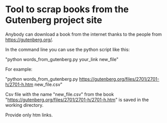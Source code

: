 # Tool to scrap books from the Gutenberg project site

Anybody can download a book from the internet thanks to the people from https://gutenberg.org/.

In the command line you can use the python script like this:

"python words_from_gutenberg.py your_link new_file"

For example:

"python words_from_gutenberg.py  https://gutenberg.org/files/2701/2701-h/2701-h.htm new_file.csv"

Csv file with the name "new_file.csv" from the book "https://gutenberg.org/files/2701/2701-h/2701-h.htm" is saved in the working directory.

Provide only htm links.